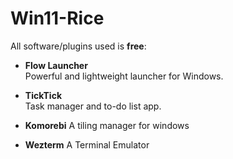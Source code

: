 # Win11-Rice

All software/plugins used is **free**:

- **Flow Launcher**  
  Powerful and lightweight launcher for Windows.

- **TickTick**  
  Task manager and to-do list app.

- **Komorebi**
  A tiling manager for windows

- **Wezterm**
  A Terminal Emulator

